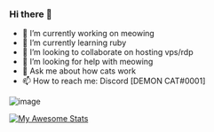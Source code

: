 ### Hi there 👋
- 🔭 I’m currently working on meowing
- 🌱 I’m currently learning ruby
- 👯 I’m looking to collaborate on hosting vps/rdp
- 🤔 I’m looking for help with meowing
- 💬 Ask me about how cats work
- 📫 How to reach me: Discord [DEMON CAT#0001]

![image](https://user-images.githubusercontent.com/88768096/154109752-d0324071-78e5-4ccb-b0c8-b87e1fe505b9.png)





[![My Awesome Stats](https://awesome-github-stats.azurewebsites.net/user-stats/0demoncat0?cardType=github&theme=tokyonight)](https://git.io/awesome-stats-card)


